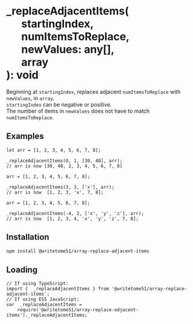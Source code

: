 # _replaceAdjacentItems(<br>&nbsp;&nbsp;&nbsp;&nbsp;&nbsp;&nbsp;startingIndex,<br>&nbsp;&nbsp;&nbsp;&nbsp;&nbsp;&nbsp;numItemsToReplace,<br>&nbsp;&nbsp;&nbsp;&nbsp;&nbsp;&nbsp;newValues: any[],<br>&nbsp;&nbsp;&nbsp;&nbsp;&nbsp;&nbsp;array<br>): void

Beginning at `startingIndex`, replaces adjacent `numItemsToReplace` with `newValues`, in `array`.   
`startingIndex` can be negative or positive.  
The number of items in `newValues` does not have to match `numItemsToReplace`.

## Examples
```
let arr = [1, 2, 3, 4, 5, 6, 7, 8];

_replaceAdjacentItems(0, 1, [30, 40], arr);
// arr is now [30, 40, 2, 3, 4, 5, 6, 7, 8]

arr = [1, 2, 3, 4, 5, 6, 7, 8];

_replaceAdjacentItems(3, 3, ['x'], arr);
// arr is now  [1, 2, 3, 'x', 7, 8];

arr = [1, 2, 3, 4, 5, 6, 7, 8];

_replaceAdjacentItems(-4, 2, ['x', 'y', 'z'], arr);
// arr is now  [1, 2, 3, 4, 'x', 'y', 'z', 7, 8];
```


## Installation
```bash
npm install @writetome51/array-replace-adjacent-items
```

## Loading
```
// If using TypeScript:
import {  _replaceAdjacentItems } from '@writetome51/array-replace-adjacent-items';
// If using ES5 JavaScript:
var  _replaceAdjacentItems = 
    require('@writetome51/array-replace-adjacent-items')._replaceAdjacentItems;
```
